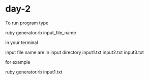 # day-2
To run program type 

ruby generator.rb input_file_name  

in your terminal


input file name are in input directory
input1.txt
input2.txt
input3.txt


for example

ruby generator.rb input1.txt
